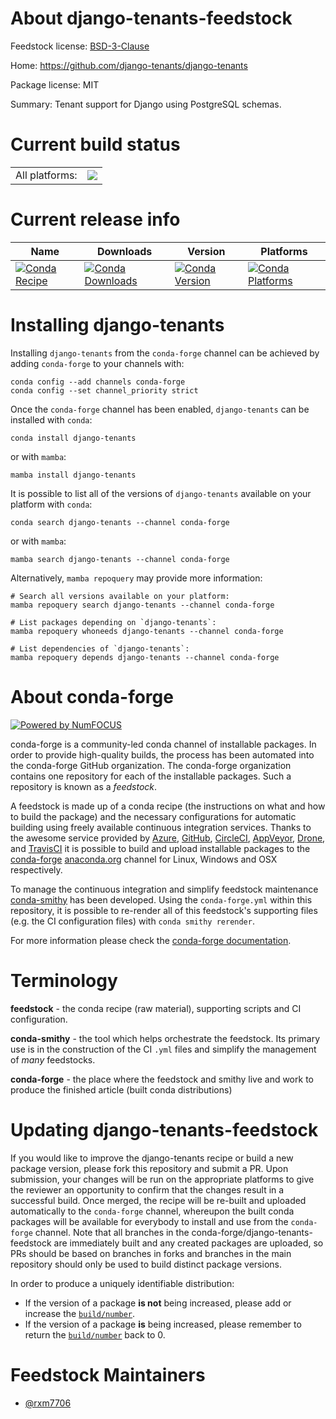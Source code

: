About django-tenants-feedstock
==============================

Feedstock license: [BSD-3-Clause](https://github.com/conda-forge/django-tenants-feedstock/blob/main/LICENSE.txt)

Home: https://github.com/django-tenants/django-tenants

Package license: MIT

Summary: Tenant support for Django using PostgreSQL schemas.

Current build status
====================


<table><tr><td>All platforms:</td>
    <td>
      <a href="https://dev.azure.com/conda-forge/feedstock-builds/_build/latest?definitionId=20275&branchName=main">
        <img src="https://dev.azure.com/conda-forge/feedstock-builds/_apis/build/status/django-tenants-feedstock?branchName=main">
      </a>
    </td>
  </tr>
</table>

Current release info
====================

| Name | Downloads | Version | Platforms |
| --- | --- | --- | --- |
| [![Conda Recipe](https://img.shields.io/badge/recipe-django--tenants-green.svg)](https://anaconda.org/conda-forge/django-tenants) | [![Conda Downloads](https://img.shields.io/conda/dn/conda-forge/django-tenants.svg)](https://anaconda.org/conda-forge/django-tenants) | [![Conda Version](https://img.shields.io/conda/vn/conda-forge/django-tenants.svg)](https://anaconda.org/conda-forge/django-tenants) | [![Conda Platforms](https://img.shields.io/conda/pn/conda-forge/django-tenants.svg)](https://anaconda.org/conda-forge/django-tenants) |

Installing django-tenants
=========================

Installing `django-tenants` from the `conda-forge` channel can be achieved by adding `conda-forge` to your channels with:

```
conda config --add channels conda-forge
conda config --set channel_priority strict
```

Once the `conda-forge` channel has been enabled, `django-tenants` can be installed with `conda`:

```
conda install django-tenants
```

or with `mamba`:

```
mamba install django-tenants
```

It is possible to list all of the versions of `django-tenants` available on your platform with `conda`:

```
conda search django-tenants --channel conda-forge
```

or with `mamba`:

```
mamba search django-tenants --channel conda-forge
```

Alternatively, `mamba repoquery` may provide more information:

```
# Search all versions available on your platform:
mamba repoquery search django-tenants --channel conda-forge

# List packages depending on `django-tenants`:
mamba repoquery whoneeds django-tenants --channel conda-forge

# List dependencies of `django-tenants`:
mamba repoquery depends django-tenants --channel conda-forge
```


About conda-forge
=================

[![Powered by
NumFOCUS](https://img.shields.io/badge/powered%20by-NumFOCUS-orange.svg?style=flat&colorA=E1523D&colorB=007D8A)](https://numfocus.org)

conda-forge is a community-led conda channel of installable packages.
In order to provide high-quality builds, the process has been automated into the
conda-forge GitHub organization. The conda-forge organization contains one repository
for each of the installable packages. Such a repository is known as a *feedstock*.

A feedstock is made up of a conda recipe (the instructions on what and how to build
the package) and the necessary configurations for automatic building using freely
available continuous integration services. Thanks to the awesome service provided by
[Azure](https://azure.microsoft.com/en-us/services/devops/), [GitHub](https://github.com/),
[CircleCI](https://circleci.com/), [AppVeyor](https://www.appveyor.com/),
[Drone](https://cloud.drone.io/welcome), and [TravisCI](https://travis-ci.com/)
it is possible to build and upload installable packages to the
[conda-forge](https://anaconda.org/conda-forge) [anaconda.org](https://anaconda.org/)
channel for Linux, Windows and OSX respectively.

To manage the continuous integration and simplify feedstock maintenance
[conda-smithy](https://github.com/conda-forge/conda-smithy) has been developed.
Using the ``conda-forge.yml`` within this repository, it is possible to re-render all of
this feedstock's supporting files (e.g. the CI configuration files) with ``conda smithy rerender``.

For more information please check the [conda-forge documentation](https://conda-forge.org/docs/).

Terminology
===========

**feedstock** - the conda recipe (raw material), supporting scripts and CI configuration.

**conda-smithy** - the tool which helps orchestrate the feedstock.
                   Its primary use is in the construction of the CI ``.yml`` files
                   and simplify the management of *many* feedstocks.

**conda-forge** - the place where the feedstock and smithy live and work to
                  produce the finished article (built conda distributions)


Updating django-tenants-feedstock
=================================

If you would like to improve the django-tenants recipe or build a new
package version, please fork this repository and submit a PR. Upon submission,
your changes will be run on the appropriate platforms to give the reviewer an
opportunity to confirm that the changes result in a successful build. Once
merged, the recipe will be re-built and uploaded automatically to the
`conda-forge` channel, whereupon the built conda packages will be available for
everybody to install and use from the `conda-forge` channel.
Note that all branches in the conda-forge/django-tenants-feedstock are
immediately built and any created packages are uploaded, so PRs should be based
on branches in forks and branches in the main repository should only be used to
build distinct package versions.

In order to produce a uniquely identifiable distribution:
 * If the version of a package **is not** being increased, please add or increase
   the [``build/number``](https://docs.conda.io/projects/conda-build/en/latest/resources/define-metadata.html#build-number-and-string).
 * If the version of a package **is** being increased, please remember to return
   the [``build/number``](https://docs.conda.io/projects/conda-build/en/latest/resources/define-metadata.html#build-number-and-string)
   back to 0.

Feedstock Maintainers
=====================

* [@rxm7706](https://github.com/rxm7706/)

